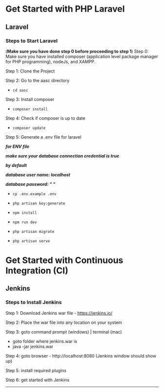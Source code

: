 
# Get Started with PHP Laravel
## Laravel
### **Steps to Start Laravel**
(**Make sure you have done step 0 before proceeding to step 1**)
Step 0: Make sure you have installed composer (application level package manager for PHP programming), nodeJs, and XAMPP.

Step 1: Clone the Project

Step 2: Go to the aasc directory
* `cd aasc`

Step 3: Install composer 
* `composer install`

Step 4: Check if composer is up to date
* `composer update`

Step 5: Generate a .env file for laravel

**_for ENV file_**

**_make sure your database connection credential is true_**

**_by default_**

**_database user name: localhost_**

**_database password: " "_**

* `cp .env.example .env`

* `php artisan key:generate`

* `npm install`

* `npm run dev`

* `php artisan migrate`

* `php artisan serve`


# Get Started with Continuous Integration (CI)

## Jenkins
### **Steps to Install Jenkins**

Step 1: Download Jenkins war file - https://jenkins.io/

Step 2: Place the war file into any location on your system

Step 3: goto command prompt (windows) | terminal (mac)
   - goto folder where jenkins.war is
   - java -jar jenkins.war

Step 4: goto browser - http://localhost:8080 (Jenkins window should show up)

Step 5: install required plugins

Step 6: get started with Jenkins

**********

